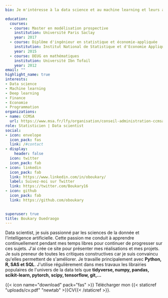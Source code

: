 ```yaml
---
bio: Je m'intéresse à la data science et au machine learning et leurs applications au business.

education:
  courses:
  - course: Master en modélisation prospective
    institution: Université Paris Saclay
    year: 2017
  - course: Diplôme d'ingénieur en statistique et économie-appliquée
    institution: Institut National de Statistique et d'Economie Appliquée
    year: 2015
  - course: DEUG en mathématiques
    institution: Université Ibn Tofail
    year: 2012
email: ""
highlight_name: true
interests:
- Data science
- Machine learning
- Deep learning
- Finance
- Economie
- Programmation
organizations:
- name: CCMSA
  url: https://www.msa.fr/lfy/organisation/conseil-administration-ccmsa
role: Statisticien | Data scientist
social:
- icon: envelope
  icon_pack: fas
  link: /#contact
- display:
    header: false
  icon: twitter
  icon_pack: fab
- icon: linkedin
  icon_pack: fab
  link: https://www.linkedin.com/in/oboukary/
  label: Suivez-moi sur Twitter
  link: https://twitter.com/Boukary16
- icon: github
  icon_pack: fab
  link: https://github.com/oboukary

  
superuser: true
title: Boukary Ouedraogo
---
```


<p> Data scientist, je suis passionné par les sciences de la donnée et l'intelligence artificielle.  Cette passion me conduit à apprendre continuellement pendant mes temps libres pour continuer de progresser sur ces sujets. J'ai crée ce site pour présenter mes réalisations et mes projets. Je suis preneur de toutes les critiques constructives car je suis convaincu qu'elles permettent de s'améliorer. 
Je travaille principalement avec <strong>Python, R, SAS et SQL</strong>.
J'utilise régulièrement dans mes travaux les librairies populaires de l'univers de la data tels que <strong> tidyverse, numpy, pandas, scikit-learn, pytorch, scipy, tensorflow, git,...</strong>
</p>

{{< icon name="download" pack="fas" >}} Télécharger mon {{< staticref "uploads/cv.pdf" "newtab" >}}CV{{< /staticref >}}.
